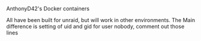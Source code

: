 AnthonyD42's Docker containers

All have been built for unraid, but will work in other environments. The Main difference is setting of uid and gid for user nobody, comment out those lines
